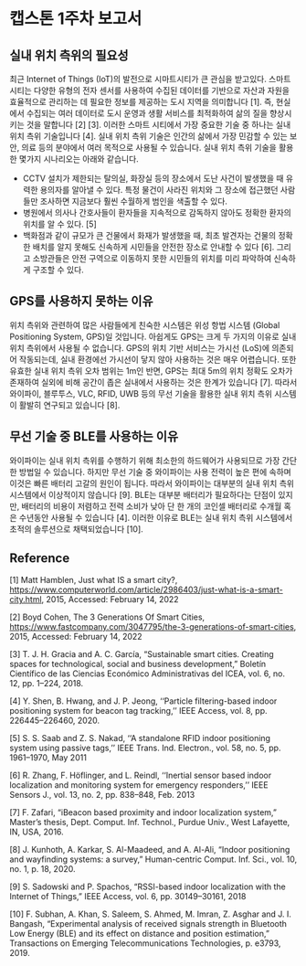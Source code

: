 # 캡스톤 1주차 보고서



## 실내 위치 측위의 필요성

최근 Internet of Things (IoT)의 발전으로 시마트시티가 큰 관심을 받고있다. 스마트시티는 다양한 유형의 전자 센서를 사용하여 수집된 데이터를 기반으로 자산과 자원을 효율적으로 관리하는 데 필요한 정보를 제공하는 도시 지역을 의미합니다 [1]. 즉, 현실에서 수집되는 여러 데이터로 도시 운영과 생활 서비스를 최적화하여 삶의 질을 향상시키는 것을 말합니다 [2] [3]. 이러한 스마트 시티에서 가장 중요한 기술 중 하나는 실내 위치 측위 기술입니다 [4]. 실내 위치 측위 기술은 인간의 삶에서 가장 민감할 수 있는 보안, 의료 등의 분야에서 여러 목적으로 사용될 수 있습니다. 실내 위치 측위 기술을 활용한 몇가지 시나리오는 아래와 같습니다.



* CCTV 설치가 제한되는 탈의실, 화장실 등의 장소에서 도난 사건이 발생했을 때 유력한 용의자를 알아낼 수 있다. 특정 물건이 사라진 위치와 그 장소에 접근했던 사람들만 조사하면 지금보다 훨씬 수월하게 범인을 색출할 수 있다.
* 병원에서 의사나 간호사들이 환자들을 지속적으로 감독하지 않아도 정확한 환자의 위치를 알 수 있다. [5]
* 백화점과 같이 규모가 큰 건물에서 화재가 발생했을 때, 최초 발견자는 건물의 정확한 배치를 알지 못해도 신속하게 시민들을 안전한 장소로 안내할 수 있다 [6]. 그리고 소방관들은 안전 구역으로 이동하지 못한 시민들의 위치를 미리 파악하여 신속하게 구조할 수 있다.





## GPS를 사용하지 못하는 이유

위치 측위와 관련하여 많은 사람들에게 친숙한 시스템은 위성 항법 시스템 (Global Positioning System, GPS)일 것입니다. 아쉽게도 GPS는 크게 두 가지의 이유로 실내 위치 측위에서 사용될 수 없습니다. GPS의 위치 기반 서비스는 가시선 (LoS)에 의존되어 작동되는데, 실내 환경에선 가시선이 닿지 않아 사용하는 것은 매우 어렵습니다. 또한 유효한 실내 위치 측위 오차 범위는 1m인 반면, GPS는 최대 5m의 위치 정확도 오차가 존재하여 실외에 비해 공간이 좁은 실내에서 사용하는 것은 한계가 있습니다 [7]. 따라서 와이파이, 블루투스, VLC, RFID, UWB 등의 무선 기술을 활용한 실내 위치 측위 시스템이 활발히 연구되고 있습니다 [8].





## 무선 기술 중 BLE를 사용하는 이유

와이파이는 실내 위치 측위를 수행하기 위해 최소한의 하드웨어가 사용되므로 가장 간단한 방법일 수 있습니다. 하지만 무선 기술 중 와이파이는 사용 전력이 높은 편에 속하며 이것은 빠른 배터리 고갈의 원인이 됩니다. 따라서 와이파이는 대부분의 실내 위치 측위 시스템에서 이상적이지 않습니다 [9]. BLE는 대부분 배터리가 필요하다는 단점이 있지만, 배터리의 비용이 저렴하고 전력 소비가 낮아 단 한 개의 코인셀 배터리로 수개월 혹은 수년동안 사용될 수 있습니다 [4]. 이러한 이유로 BLE는 실내 위치 측위 시스템에서 초적의 솔루션으로 채택되었습니다 [10].





## Reference

[1] Matt Hamblen, Just what IS a smart city?, https://www.computerworld.com/article/2986403/just-what-is-a-smart-city.html, 2015, Accessed: February 14, 2022

[2] Boyd Cohen, The 3 Generations Of Smart Cities, https://www.fastcompany.com/3047795/the-3-generations-of-smart-cities, 2015, Accessed: February 14, 2022

[3] T. J. H. Gracia and A. C. García, “Sustainable smart cities. Creating spaces for technological, social and business development,” Boletín Científico de las Ciencias Económico Administrativas del ICEA, vol. 6, no. 12, pp. 1–224, 2018.

[4] Y. Shen, B. Hwang, and J. P. Jeong, ‘‘Particle filtering-based indoor positioning system for beacon tag tracking,’’ IEEE Access, vol. 8, pp. 226445–226460, 2020.

[5] S. S. Saab and Z. S. Nakad, ‘‘A standalone RFID indoor positioning system using passive tags,’’ IEEE Trans. Ind. Electron., vol. 58, no. 5, pp. 1961–1970, May 2011

[6] R. Zhang, F. Höflinger, and L. Reindl, ‘‘Inertial sensor based indoor localization and monitoring system for emergency responders,’’ IEEE Sensors J., vol. 13, no. 2, pp. 838–848, Feb. 2013

[7] F. Zafari, “iBeacon based proximity and indoor localization system,” Master’s thesis, Dept. Comput. Inf. Technol., Purdue Univ., West Lafayette, IN, USA, 2016.

[8] J. Kunhoth, A. Karkar, S. Al-Maadeed, and A. Al-Ali, “Indoor positioning and wayfinding systems: a survey,” Human-centric Comput. Inf. Sci., vol. 10, no. 1, p. 18, 2020.

[9] S. Sadowski and P. Spachos, “RSSI-based indoor localization with the Internet of Things,” IEEE Access, vol. 6, pp. 30149–30161, 2018

[10] F. Subhan, A. Khan, S. Saleem, S. Ahmed, M. Imran, Z. Asghar and J. I. Bangash, “Experimental analysis of received signals strength in Bluetooth Low Energy (BLE) and its effect on distance and position estimation,” Transactions on Emerging Telecommunications Technologies, p. e3793, 2019. 

